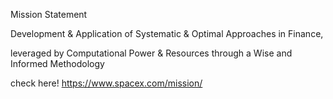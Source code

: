 
Mission Statement


Development & Application of Systematic & Optimal Approaches in Finance, 
  
  leveraged by Computational Power & Resources through a Wise and Informed Methodology

check here! https://www.spacex.com/mission/
